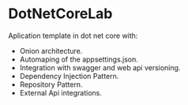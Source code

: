 # DotNetCoreLab

Aplication template in dot net core with:
 - Onion architecture.
 - Automaping of the appsettings.json.
 - Integration with swagger and web api versioning.
 - Dependency Injection Pattern.
 - Repository Pattern.
 - External Api integrations.
 